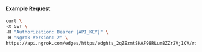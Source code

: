<!-- Code generated for API Clients. DO NOT EDIT. -->

#### Example Request

```bash
curl \
-X GET \
-H "Authorization: Bearer {API_KEY}" \
-H "Ngrok-Version: 2" \
https://api.ngrok.com/edges/https/edghts_2qZEzmtSKAF9BRLum8ZZr2Vj1QV/routes/edghtsrt_2qZEzpN1Lgiwa7z8qcCNRqSipu8
```
